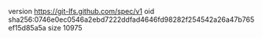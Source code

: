version https://git-lfs.github.com/spec/v1
oid sha256:0746e0ec0546a2ebd7222ddfad4646fd98282f254542a26a47b765ef15d85a5a
size 10975
